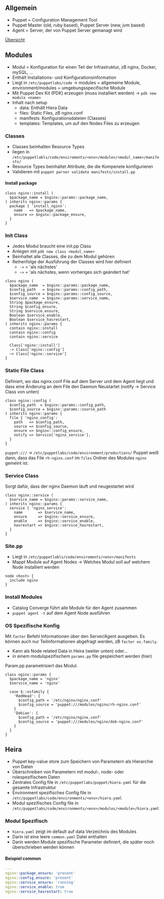 ## Allgemein

- Puppet = Configuration Management Tool
- Puppet Master (old, ruby based), Puppet Server (new, jvm based)
- Agent = Server, der von Puppet Server gemanagt wird

[Übersicht](https://lucid.app/lucidchart/b7237525-63c8-4334-832c-e455c80c317d/view?page=0_0#)

## Modules

- Modul = Konfiguration für einen Teil der Infrastruktur, zB nginx, Docker, mySQL, ...
- Enthält Installations- und Konfigurationsinformation
- Liegt in ``/etc/puppetlabs/code`` -> modules = allgemeine Module, environment/modules = umgebungsspecifische Module
- Mit Puppet Dev Kit (PDK) erzeugen (muss installiert werden) -> ``pdk new module <name>``
- Inhalt nach setup
  - data: Enthält Hiera Data
  - files: Static Files, zB nginx.conf
  - manifests: Konfigurationsdateien (Classes)
  - templates: Templates, um auf den Nodes Files zu erzeugen

### Classes 
- Classes beinhalten Resource Types 
- liegen in ``/etc/puppetlabls/code/enviroments/<env>/modules/<modul_name>/manifests/``
- Resource Types beinhaltet Attribute, die die Kompenete konfigurieren
- Validieren mit ``puppet parser validate manifests/install.pp``

#### Install package
```
class nginx::install ( 
  $package_name = $nginx::params::package_name,
) inherits nginx::params {
  package { 'install_nginx':
    name   => $package_name,
    ensure => $nginx::package_ensure,
  }
}
```

### Init Class

- Jedes Modul braucht eine init.pp Class
- Anlegen mit ``pdk new class <modul_name>``
- Beinhaltet alle Classes, die zu dem Modul gehören
- Reihenfolge der Ausführung der Classes wird hier definiert
  - ``->`` = 'als nächstes'
  - ``~>`` = 'als nächstes, wenn vorheriges sich geändert hat'

```
class nginx ( 
  $package_name  = $nginx::params::package_name,
  $config_path   = $nginx::params::config_path,
  $config_source = $nginx::params::config_source,
  $service_name  = $nginx::params::service_name,
  String $package_ensure,
  String $config_ensure,
  String $service_ensure,
  Boolean $service_enable,
  Boolean $service_hasrestart,
) inherits nginx::params {
  contain nginx::install
  contain nginx::config
  contain nginx::service
  
  Class['nginx::install'] 
  -> Class['nginx::config']
  ~> Class['nginx::service']
}
```

### Static File Class

Definiert, wo das nginx.conf File auf dem Server und dem Agent liegt und dass eine Änderung an dem File den Daemon Neustartet (notify -> Service Class von unten)

```
class nginx::config (
  $config_path  = $nginx::params::config_path,
  $config_source = $nginx::params::source_path
) inherits nginx::params {
  file { 'nginx_config':
    path   => $config_path,
    source => $config_source,
    ensure => $nginx::config_ensure,
    notify => Service['nginx_service'],
  }
}
```

``puppet:///`` -> ``/etc/puppetlabs/code/environment/productions/`` Puppet weiß dann, dass das File ``rh-nginx.conf`` im ``files`` Ordner des Modules ``nginx`` gemeint ist.

### Service Class

Sorgt dafür, dass der nginx Daemon läuft und neugestartet wird

```
class nginx::service (
  $service_name = $nginx::params::service_name,
) inherits nginx::params {
  service { 'nginx_service':
    name       => $service_name,
    ensure     => $nginx::service_ensure,
    enable     => $nginx::service_enable,
    hasrestart => $nginx::service_hasrestart,
  }
}
```

### Site.pp

- Liegt in ``/etc/puppetlabls/code/enviroments/<env>/manifests``
- Mappt Module auf Agent Nodes -> Welches Modul soll auf welchem Node installiert werden

```
node <host> {
  include nginx
}
```

### Install Modules

- Catalog Converge führt alle Module für den Agent zusammen
- ``puppet agent -t`` auf dem Agent Node ausführen

### OS Spezifische Konfig

Mit ``facter`` Befehl Informationen über den Server/Agent ausgeben.
Es können auch nur Teilinformationen abgefragt werden, zB ``facter os.family``.

- Kann als Node related Data in Heira (weiter unten) oder...
- in einem modulspezifischem ``params.pp`` file gespeichert werden (hier)

Param.pp parametrisiert das Modul.

```
class nginx::params {
  $package_name = 'nginx'
  $service_name = 'nginx'
  
  case $::osfamily {
    'RedHead': {
      $config_path = '/etc/nginx/nginx.conf'
      $config_source = 'puppet:///modules/nginx/rh-nginx.conf'
    }
    'Debian': {
      $config_path = '/etc/nginx/nginx.conf'
      $config_source = 'puppet:///modules/nginx/deb-nginx.conf'
    }
  }
}
```

## Heira

- Puppet key-value store zum Speichern von Parametern als Hierarchie von Daten
- Überschreiben von Parametern mit modul-, node- oder rolespezifischem Daten
- Zentrales Config file in ``/etc/puppetlabs/puppet/hiera.yaml`` für die gesamte Infrastruktur
- Environment spezifisches Config file in ``/etc/puppetlabs/code/environments/<env>/hiera.yaml``
- Modul spezifisches Config file in  ``/etc/puppetlabs/code/environments/<env>/modules/<module>/hiera.yaml``

### Modul Spezifisch

- ``hiera.yaml`` zeigt im default auf data Verzeichnis des Modules
- Darin ist eine leere ``common.yaml`` Datei enthalten
- Darin werden Module spezifische Parameter definiert, die später noch überschrieben werden können

#### Beispiel common

```yaml
---
nginx::package_ensure: 'present'
nginx::config_ensure: 'present'
nginx::service_ensure: 'running'
nginx::service_enable: true
nginx::service_hasrestart: true
```
